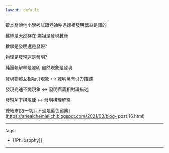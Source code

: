 ```yaml
---
layout: default
---
```


翟本喬說他小學考試跟老師吵過嫘祖發明蠶絲是錯的  
  
蠶絲是天然存在 嫘祖是發現蠶絲  
  
  
數學是發明還是發現?  
  
物理是發現還是發明?  
  
純邏輯解釋是發明 自然現象是發現  
  
發現物體互相吸引現象 <-> 發明萬有引力描述  
  
發現光速不變現象  <-> 發明廣義相對論描述  
  
發現AI下棋規律  <-> 發明棋理解釋

總結來說[一切只不過是藍色窗簾](https://ariealchemielich.blogspot.com/2021/03/blog-
post_16.html)  


---
tags:
  - [[Philosophy]]

---
